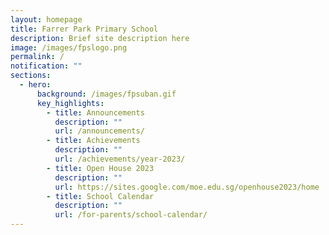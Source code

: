 ```yaml
---
layout: homepage
title: Farrer Park Primary School
description: Brief site description here
image: /images/fpslogo.png
permalink: /
notification: ""
sections:
  - hero:
      background: /images/fpsuban.gif
      key_highlights:
        - title: Announcements
          description: ""
          url: /announcements/
        - title: Achievements
          description: ""
          url: /achievements/year-2023/
        - title: Open House 2023
          description: ""
          url: https://sites.google.com/moe.edu.sg/openhouse2023/home
        - title: School Calendar
          description: ""
          url: /for-parents/school-calendar/
---
```

